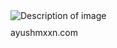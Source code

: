 <div align="start">
  <img src="https://i.postimg.cc/4N4sF8gf/wakatimeleaderboardstats-1.jpg" alt="Description of image" style="display: block; margin-bottom: 10px;">
  <a href="https://ayushmxxn.com/" target="_blank" style="text-decoration: none; color: inherit;">ayushmxxn.com</a>
</div>
